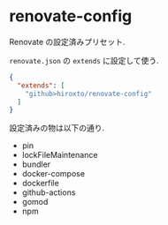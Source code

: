 # renovate-config

Renovate の設定済みプリセット.

`renovate.json` の `extends` に設定して使う.

```json
{
  "extends": [
    "github>hiroxto/renovate-config"
  ]
}
```

設定済みの物は以下の通り.

- pin
- lockFileMaintenance
- bundler
- docker-compose
- dockerfile
- github-actions
- gomod
- npm
